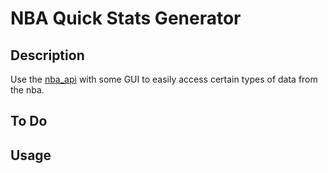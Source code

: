 # NBA Quick Stats Generator

## Description

Use the [nba_api](https://github.com/swar/nba_api/tree/master) with some GUI to easily access certain types of data from the nba.

## To Do

## Usage